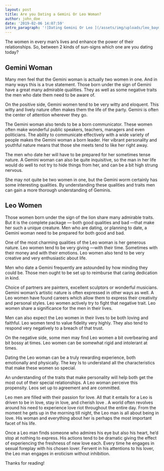 ```yaml
---
layout: post
title: Are you Dating a Gemini Or Leo Woman?
author: john_doe
date: '2019-02-06 14:07:59'
intro_paragraph: '![Dating Gemini Or Leo ](/assets/img/uploads/leo_baymdr-1-.jpg)'
---
```

The women in every man’s lives and enhance the power of their relationships. So, between 2 kinds of sun-signs which one are you dating today?

## Gemini Woman

Many men feel that the Gemini woman is actually two women in one. And in many ways this is a true statement. Those born under the sign of Gemini have a great many admirable qualities. They as well as some negative traits the men who date them need to be aware of.

On the positive side, Gemini women tend to be very witty and eloquent. This witty and lively nature often makes them the life of the party. Gemini is often the center of attention wherever they go.

The Gemini woman also tends to be a born communicator. These women often make wonderful public speakers, teachers, managers and even politicians. The ability to communicate effectively with a wide variety of people makes the Gemini woman a born leader. Her vibrant personality and youthful nature means that those she meets tend to like her right away.

The men who date her will have to be prepared for her sometimes tense nature. A Gemini woman can also be quite inquisitive, so the man in her life would do well to not try to hide things from her, and can be a bit high strung nervous.

She may not quite be two women in one, but the Gemini worm certainly has some interesting qualities. By understanding these qualities and traits men can gain a more thorough understanding of Geminis.

## Leo Women

Those women born under the sign of the lion share many admirable traits. But it is the complete package — both good qualities and bad —that make her such a unique creature. Men who are dating, or planning to date, a Gemini woman need to be prepared for both good and bad.

One of the most charming qualities of the Leo woman is her generous nature. Leo women tend to be very giving —with their time. Sometimes with their money and with their emotions. Leo women also tend to be very creative and very enthusiastic about life.

Men who date a Gemini frequently are astounded by how minding they could be. Those men ought to be set up to reimburse that caring dedication in kind.

Choice of partners are painters, excellent sculptors or wonderful musicians. Gemini woman’s artistic nature is often expressed in other ways as well. A Leo women have found careers which allow them to express their creativity and personal styles. Leo women actively try to fight that negative trait. Leo women share a significance for the men in their lives.

Men can also expect the Leo women in their lives to be both loving and faithful. Leo women tend to value fidelity very highly. They also tend to respond very negatively to a breach of that trust.

On the negative side, some men may find Leo women a bit overbearing and bit bossy at times. Leo women can be somewhat rigid and intolerant at times.

Dating the Leo woman can be a truly rewarding experience, both emotionally and physically. The key Is to understand all the characteristics that make these women so special.

An understanding of the traits that make personality will help both get the most out of their special relationships. A Leo woman perceive this propensity. Leos set up to agreement and are committed.

Leo men are filled with their passion for love. All that it entails for a Leo is driven to be in love, stay in love, and cherish love . A world often revolves around his need to experience love riot throughout the entire day. From the moment he gets up in the morning till night, the Leo man is all about being in love. His woman and everything about her is perhaps the most important facet of his life.

Once a Leo man finds someone who admires his eye but also his heart, he’d stop at nothing to express. His actions tend to be dramatic giving the effect of experiencing the freshness of new love each. Every time he engages in sexual foreplay with his chosen lover. Fervent in his attentions to his lover, the Leo man engages in eroticism without inhibition.

Thanks for reading!
